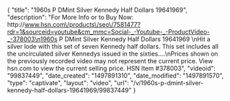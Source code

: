 {
    "title": "1960s P   DMint Silver Kennedy Half Dollars  19641969",
    "description": "For More Info or to Buy Now: http:\/\/www.hsn.com\/products\/seo\/7581477?rdr=1&sourceid=youtube&cm_mmc=Social-_-Youtube-_-ProductVideo-_-378003\n1960s P   DMint Silver Kennedy Half Dollars  19641969 \nHit a silver lode with this set of seven Kennedy half dollars. This set includes all the uncirculated silver Kennedys issued in the sixties....\nPrices shown on the previously recorded video may not represent the current price.  View hsn.com to view the current selling price. HSN Item #378003",
    "videoid": "99837449",
    "date_created": "1497891310",
    "date_modified": "1497891570",
    "type": "captivate",
    "layout": "video",
    "url": "\/v\/1960s-p-dmint-silver-kennedy-half-dollars-19641969\/99837449"
}